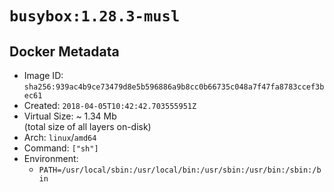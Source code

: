 # `busybox:1.28.3-musl`

## Docker Metadata

- Image ID: `sha256:939ac4b9ce73479d8e5b596886a9b8cc0b66735c048a7f47fa8783ccef3bec61`
- Created: `2018-04-05T10:42:42.703555951Z`
- Virtual Size: ~ 1.34 Mb  
  (total size of all layers on-disk)
- Arch: `linux`/`amd64`
- Command: `["sh"]`
- Environment:
  - `PATH=/usr/local/sbin:/usr/local/bin:/usr/sbin:/usr/bin:/sbin:/bin`
